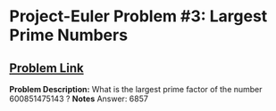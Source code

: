 # Project-Euler Problem #3: Largest Prime Numbers
## [Problem Link](https://projecteuler.net/problem=3)
**Problem Description:**
What is the largest prime factor of the number 600851475143 ?
**Notes**
Answer: 6857
